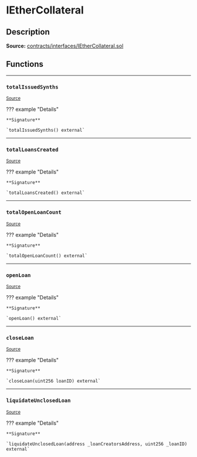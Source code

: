 # IEtherCollateral

## Description


**Source:** [contracts/interfaces/IEtherCollateral.sol](https://github.com/Synthetixio/synthetix/tree/develop/contracts/interfaces/IEtherCollateral.sol)

## Functions


---
### `totalIssuedSynths`

<sub>[Source](https://github.com/Synthetixio/synthetix/tree/develop/contracts/interfaces/IEtherCollateral.sol#L6)</sub>



??? example "Details"

    **Signature**

    `totalIssuedSynths() external`


---
### `totalLoansCreated`

<sub>[Source](https://github.com/Synthetixio/synthetix/tree/develop/contracts/interfaces/IEtherCollateral.sol#L8)</sub>



??? example "Details"

    **Signature**

    `totalLoansCreated() external`


---
### `totalOpenLoanCount`

<sub>[Source](https://github.com/Synthetixio/synthetix/tree/develop/contracts/interfaces/IEtherCollateral.sol#L10)</sub>



??? example "Details"

    **Signature**

    `totalOpenLoanCount() external`


---
### `openLoan`

<sub>[Source](https://github.com/Synthetixio/synthetix/tree/develop/contracts/interfaces/IEtherCollateral.sol#L13)</sub>



??? example "Details"

    **Signature**

    `openLoan() external`


---
### `closeLoan`

<sub>[Source](https://github.com/Synthetixio/synthetix/tree/develop/contracts/interfaces/IEtherCollateral.sol#L15)</sub>



??? example "Details"

    **Signature**

    `closeLoan(uint256 loanID) external`


---
### `liquidateUnclosedLoan`

<sub>[Source](https://github.com/Synthetixio/synthetix/tree/develop/contracts/interfaces/IEtherCollateral.sol#L17)</sub>



??? example "Details"

    **Signature**

    `liquidateUnclosedLoan(address _loanCreatorsAddress, uint256 _loanID) external`

